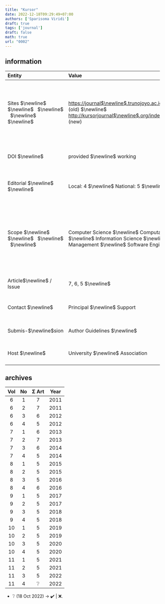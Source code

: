 ```yaml
---
title: "Kursor"
date: 2022-12-18T09:29:49+07:00
authors: ['Sparisoma Viridi']
draft: true
tags: ['journal']
draft: false
math: true
url: "0002"
---
```


## information
Entity | Value | Status
:- | :- | :-:
Sites $\newline$ &nbsp; $\newline$ &nbsp; $\newline$ &nbsp; $\newline$ &nbsp; $\newline$ &nbsp; | [https://journal$\newline$.trunojoyo.ac.id$\newline$/kursor](https://journal.trunojoyo.ac.id/kursor) (old) $\newline$ [http://kursorjournal$\newline$.org/index.php$\newline$/kursor](http://kursorjournal.org/index.php/kursor) (new) | :x: $\newline$ &nbsp; $\newline $&nbsp; $\newline$ ✔️ $\newline$ &nbsp; $\newline$ &nbsp;
DOI $\newline$ &nbsp; | provided $\newline$ working | ✔️ $\newline$ :x:
Editorial $\newline$ &nbsp; $\newline$ &nbsp; | Local: 4 $\newline$ National: 5 $\newline$ International: 0 | ✔️ $\newline$ ✔️ $\newline$ :x:
Scope $\newline$ &nbsp; $\newline$ &nbsp; $\newline$ &nbsp; $\newline$ &nbsp; | Computer Science $\newline$ Computational Intelligence  $\newline$ Information Science $\newline$ Knowledge Management $\newline$ Software Engineering | ✔️ $\newline$ ✔️ $\newline$ ✔️ $\newline$ ✔️ $\newline$ ✔️
Article$\newline$ / Issue | 7, 6, 5 $\newline$ &nbsp; | ✔️ $\newline$ &nbsp;
Contact $\newline$ &nbsp; | Principal $\newline$ Support | ✔️ $\newline$ ✔️
Submis-$\newline$sion | Author Guidelines $\newline$ &nbsp; | ✔️ $\newline$ &nbsp;
Host $\newline$ &nbsp; | University $\newline$ Association | ✔️ $\newline$  :x:


## archives
Vol | No | &Sigma; Art | Year
:-: | :-: | :-: | :-:
6 | 1 | 7 | 2011
6 | 2 | 7 | 2011
6 | 3 | 6 | 2012
6 | 4 | 5 | 2012
7 | 1 | 6 | 2013
7 | 2 | 7 | 2013
7 | 3 | 6 | 2014
7 | 4 | 5 | 2014
8 | 1 | 5 | 2015
8 | 2 | 5 | 2015
8 | 3 | 5 | 2016
8 | 4 | 6 | 2016
9 | 1 | 5 | 2017
9 | 2 | 5 | 2017
9 | 3 | 5 | 2018
9 | 4 | 5 | 2018
10 | 1 | 5 | 2019
10 | 2 | 5 | 2019
10 | 3 | 5 | 2020
10 | 4 | 5 | 2020
11 | 1 | 5 | 2021
11 | 2 | 5 | 2021
11 | 3 | 5 | 2022
11 | 4 | :grey_question: | 2022

+ :grey_question: (18 Oct 2022) &rightarrow; :heavy_check_mark:️ | :x:.
